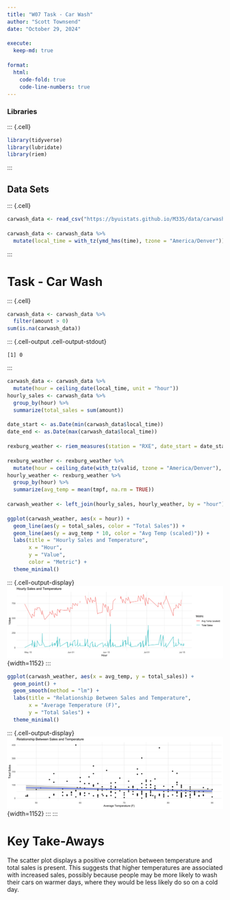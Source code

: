 ```yaml
---
title: "W07 Task - Car Wash"
author: "Scott Townsend"
date: "October 29, 2024"

execute:
  keep-md: true

format:
  html:
    code-fold: true
    code-line-numbers: true
---
```




### Libraries


::: {.cell}

```{.r .cell-code}
library(tidyverse)
library(lubridate)
library(riem)
```
:::


## Data Sets


::: {.cell}

```{.r .cell-code}
carwash_data <- read_csv("https://byuistats.github.io/M335/data/carwash.csv")

carwash_data <- carwash_data %>%
  mutate(local_time = with_tz(ymd_hms(time), tzone = "America/Denver"))
```
:::


# Task - Car Wash


::: {.cell}

```{.r .cell-code}
carwash_data <- carwash_data %>%
  filter(amount > 0)
sum(is.na(carwash_data))
```

::: {.cell-output .cell-output-stdout}

```
[1] 0
```


:::

```{.r .cell-code}
carwash_data <- carwash_data %>%
  mutate(hour = ceiling_date(local_time, unit = "hour"))
hourly_sales <- carwash_data %>%
  group_by(hour) %>%
  summarize(total_sales = sum(amount))

date_start <- as.Date(min(carwash_data$local_time))
date_end <- as.Date(max(carwash_data$local_time))

rexburg_weather <- riem_measures(station = "RXE", date_start = date_start, date_end = date_end)

rexburg_weather <- rexburg_weather %>%
  mutate(hour = ceiling_date(with_tz(valid, tzone = "America/Denver"), unit = "hour"))
hourly_weather <- rexburg_weather %>%
  group_by(hour) %>%
  summarize(avg_temp = mean(tmpf, na.rm = TRUE))

carwash_weather <- left_join(hourly_sales, hourly_weather, by = "hour")

ggplot(carwash_weather, aes(x = hour)) +
  geom_line(aes(y = total_sales, color = "Total Sales")) +
  geom_line(aes(y = avg_temp * 10, color = "Avg Temp (scaled)")) +
  labs(title = "Hourly Sales and Temperature",
       x = "Hour",
       y = "Value",
       color = "Metric") +
  theme_minimal()
```

::: {.cell-output-display}
![](W07-Task---Car-Wash_files/figure-html/unnamed-chunk-3-1.png){width=1152}
:::

```{.r .cell-code}
ggplot(carwash_weather, aes(x = avg_temp, y = total_sales)) +
  geom_point() +
  geom_smooth(method = "lm") +
  labs(title = "Relationship Between Sales and Temperature",
       x = "Average Temperature (F)",
       y = "Total Sales") +
  theme_minimal()
```

::: {.cell-output-display}
![](W07-Task---Car-Wash_files/figure-html/unnamed-chunk-3-2.png){width=1152}
:::
:::


# Key Take-Aways 

The scatter plot displays a positive correlation between temperature and total sales is present. This suggests that higher temperatures are associated with increased sales, possibly because people may be more likely to wash their cars on warmer days, where they would be less likely do so on a cold day. 

